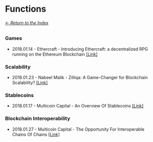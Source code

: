 # Functions

###### [<- Return to the Index](/README.md)

### Games

* 2018.01.14 - Ethercraft - Introducing Ethercraft: a decentralized RPG running on the Ethereum Blockchain [[Link]](https://medium.com/@ethercraft/introducing-ethercraft-a-decentralized-rpg-running-on-the-ethereum-blockchain-3931bea40b3b)

### Scalability

* 2018.01.23 - Nabeel Malik - Zilliqa: A Game-Changer for Blockchain Scalability? [[Link]](https://hackernoon.com/zilliqa-a-game-changer-when-it-comes-to-blockchain-scalability-4fb1c13b1b8a)

### Stablecoins

* 2018.01.17 - Multicoin Capital - An Overview Of Stablecoins [[Link]](https://multicoin.capital/2018/01/17/an-overview-of-stablecoins/)

### Blockchain Interoperability

* 2018.01.27 - Multicoin Capital - The Opportunity For Interoperable Chains Of Chains [[Link]](https://multicoin.capital/2018/01/27/opportunity-interoperable-chains-chains/)
